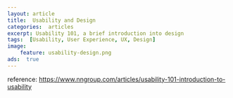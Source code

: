```yaml
---
layout: article
title:  Usability and Design
categories:  articles
excerpt: Usability 101, a brief introduction into design
tags:  [Usability, User Experience, UX, Design]
image:
	feature: usability-design.png
ads:  true
---
```


reference: https://www.nngroup.com/articles/usability-101-introduction-to-usability

